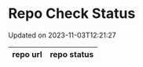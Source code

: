 # Repo Check Status

Updated on 2023-11-03T12:21:27

| repo url | repo status |
| -------- | -------- | 

